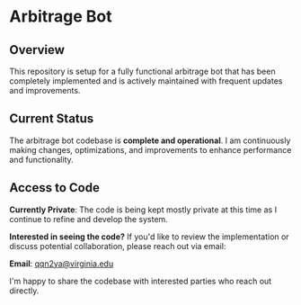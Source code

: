 # Arbitrage Bot

## Overview

This repository is setup for a fully functional arbitrage bot that has been completely implemented and is actively maintained with frequent updates and improvements.

## Current Status

The arbitrage bot codebase is **complete and operational**. I am continuously making changes, optimizations, and improvements to enhance performance and functionality.

## Access to Code

**Currently Private**: The code is being kept mostly private at this time as I continue to refine and develop the system.

**Interested in seeing the code?** If you'd like to review the implementation or discuss potential collaboration, please reach out via email:

**Email**: qqn2ya@virginia.edu

I'm happy to share the codebase with interested parties who reach out directly.

